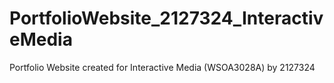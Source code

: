 # PortfolioWebsite_2127324_InteractiveMedia
 Portfolio Website created for Interactive Media (WSOA3028A) by 2127324
